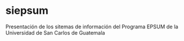 # siepsum
Presentación de los sitemas de información del Programa EPSUM de la Universidad de San Carlos de Guatemala
